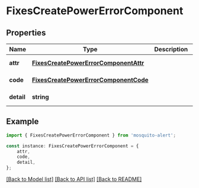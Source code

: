 # FixesCreatePowerErrorComponent


## Properties

Name | Type | Description | Notes
------------ | ------------- | ------------- | -------------
**attr** | [**FixesCreatePowerErrorComponentAttr**](FixesCreatePowerErrorComponentAttr.md) |  | [default to undefined]
**code** | [**FixesCreatePowerErrorComponentCode**](FixesCreatePowerErrorComponentCode.md) |  | [default to undefined]
**detail** | **string** |  | [default to undefined]

## Example

```typescript
import { FixesCreatePowerErrorComponent } from 'mosquito-alert';

const instance: FixesCreatePowerErrorComponent = {
    attr,
    code,
    detail,
};
```

[[Back to Model list]](../README.md#documentation-for-models) [[Back to API list]](../README.md#documentation-for-api-endpoints) [[Back to README]](../README.md)
